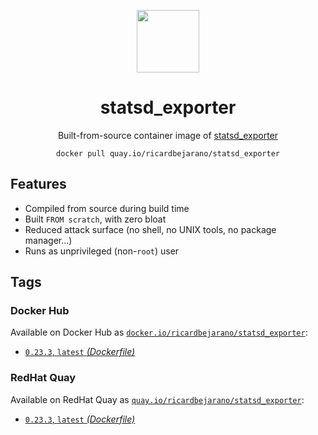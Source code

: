 <div align="center">
	<p><img src="https://em-content.zobj.net/thumbs/160/apple/325/fire_1f525.png" width="100px"></p>
	<h1>statsd_exporter</h1>
	<p>Built-from-source container image of <a href="https://github.com/prometheus/statsd_exporter">statsd_exporter</a></p>
	<code>docker pull quay.io/ricardbejarano/statsd_exporter</code>
</div>


## Features

* Compiled from source during build time
* Built `FROM scratch`, with zero bloat
* Reduced attack surface (no shell, no UNIX tools, no package manager...)
* Runs as unprivileged (non-`root`) user


## Tags

### Docker Hub

Available on Docker Hub as [`docker.io/ricardbejarano/statsd_exporter`](https://hub.docker.com/r/ricardbejarano/statsd_exporter):

- [`0.23.3`, `latest` *(Dockerfile)*](Dockerfile)

### RedHat Quay

Available on RedHat Quay as [`quay.io/ricardbejarano/statsd_exporter`](https://quay.io/repository/ricardbejarano/statsd_exporter):

- [`0.23.3`, `latest` *(Dockerfile)*](Dockerfile)
